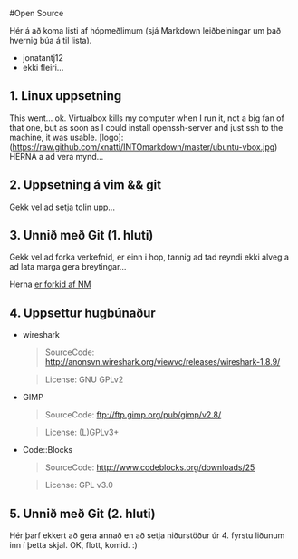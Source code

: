 #Open Source

Hér á að koma listi af hópmeðlimum (sjá Markdown leiðbeiningar um það hvernig búa á til lista).

 - jonatantj12
 - ekki fleiri...

## 1. Linux uppsetning

This went... ok. Virtualbox kills my computer when I run it, not a big fan of that one, but as soon as I could install openssh-server and just ssh to the machine, it was usable.
[logo]: (https://raw.github.com/xnatti/INTOmarkdown/master/ubuntu-vbox.jpg)
HERNA a ad vera mynd...

## 2. Uppsetning á vim && git

Gekk vel ad setja tolin upp... 

## 3. Unnið með Git (1. hluti)

Gekk vel ad forka verkefnid, er einn i hop, tannig ad tad reyndi ekki alveg a ad lata marga gera breytingar...

Herna [er forkid af NM](https://github.com/xnatti/INTOPrufa/)

## 4. Uppsettur hugbúnaður

* wireshark

	> SourceCode: http://anonsvn.wireshark.org/viewvc/releases/wireshark-1.8.9/

	> License: GNU GPLv2

* GIMP

	> SourceCode: ftp://ftp.gimp.org/pub/gimp/v2.8/

	> License:  (L)GPLv3+

* Code::Blocks

	> SourceCode: http://www.codeblocks.org/downloads/25

	> License: GPL v3.0






## 5. Unnið með Git (2. hluti)

Hér þarf ekkert að gera annað en að setja niðurstöður úr 4. fyrstu liðunum inn í þetta skjal.
OK, flott, komid. :)
